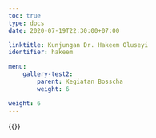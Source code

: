 ```yaml
---
toc: true
type: docs
date: 2020-07-19T22:30:00+07:00

linktitle: Kunjungan Dr. Hakeem Oluseyi
identifier: hakeem

menu:
    gallery-test2:
        parent: Kegiatan Bosscha
        weight: 6

weight: 6
---
```


{{<foldergallery src="hakeem-visit">}}